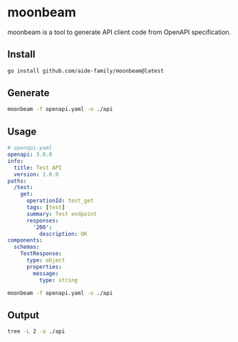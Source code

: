 # moonbeam

moonbeam is a tool to generate API client code from OpenAPI specification.

## Install

```bash
go install github.com/aide-family/moonbeam@latest
```

## Generate

```bash
moonbeam -f openapi.yaml -o ./api
```

## Usage

```yaml
# openapi.yaml
openapi: 3.0.0
info:
  title: Test API
  version: 1.0.0
paths:
  /test:
    get:
      operationId: test_get
      tags: [test]
      summary: Test endpoint
      responses:
        '200':
          description: OK
components:
  schemas:
    TestResponse:
      type: object
      properties:
        message:
          type: string
```

```bash
moonbeam -f openapi.yaml -o ./api
```

## Output

```bash
tree -L 2 -a ./api
```